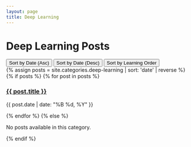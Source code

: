 ```yaml
---
layout: page
title: Deep Learning
---
```


<h1>Deep Learning Posts</h1>

<!-- Sorting options -->
<div class="sort-options">
  <button onclick="sortPosts('asc')">Sort by Date (Asc)</button>
  <button onclick="sortPosts('desc')">Sort by Date (Desc)</button>
  <button onclick="sortPosts('learning')">Sort by Learning Order</button>
</div>

<!-- Container for posts -->
<div id="post-container">
  {% assign posts = site.categories.deep-learning | sort: 'date' | reverse %}
  {% if posts %}
    {% for post in posts %}
    <div class="post" data-date="{{ post.date }}" data-order="{{ post.learning_order }}">
      <h3><a href="{{ post.url }}">{{ post.title }}</a></h3>
      <p>{{ post.date | date: "%B %d, %Y" }}</p>
    </div>
    {% endfor %}
  {% else %}
    <p>No posts available in this category.</p>
  {% endif %}
</div>

<script>
  function sortPosts(order) {
    let posts = [...document.querySelectorAll('.post')];
    posts.sort((a, b) => {
      if (order === 'asc') {
        return new Date(a.dataset.date) - new Date(b.dataset.date);
      } else if (order === 'desc') {
        return new Date(b.dataset.date) - new Date(a.dataset.date);
      } else {
        return a.dataset.order - b.dataset.order; // Custom learning order
      }
    });
    const container = document.getElementById('post-container');
    container.innerHTML = '';
    posts.forEach(post => container.appendChild(post));
  }
</script>
